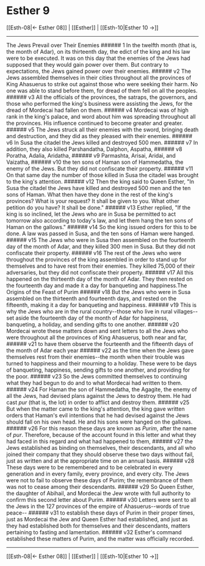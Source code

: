 # Esther 9

[[Esth-08|← Esther 08]] | [[Esther]] | [[Esth-10|Esther 10 →]]
***

The Jews Prevail over Their Enemies ###### 1 In the twelfth month (that is, the month of Adar), on its thirteenth day, the edict of the king and his law were to be executed. It was on this day that the enemies of the Jews had supposed that they would gain power over them. But contrary to expectations, the Jews gained power over their enemies. ###### v2 The Jews assembled themselves in their cities throughout all the provinces of King Ahasuerus to strike out against those who were seeking their harm. No one was able to stand before them, for dread of them fell on all the peoples. ###### v3 All the officials of the provinces, the satraps, the governors, and those who performed the king's business were assisting the Jews, for the dread of Mordecai had fallen on them. ###### v4 Mordecai was of high rank in the king's palace, and word about him was spreading throughout all the provinces. His influence continued to become greater and greater. ###### v5 The Jews struck all their enemies with the sword, bringing death and destruction, and they did as they pleased with their enemies. ###### v6 In Susa the citadel the Jews killed and destroyed 500 men. ###### v7 In addition, they also killed Parshandatha, Dalphon, Aspatha, ###### v8 Poratha, Adalia, Aridatha, ###### v9 Parmashta, Arisai, Aridai, and Vaizatha, ###### v10 the ten sons of Haman son of Hammedatha, the enemy of the Jews. But they did not confiscate their property. ###### v11 On that same day the number of those killed in Susa the citadel was brought to the king's attention. ###### v12 Then the king said to Queen Esther, "In Susa the citadel the Jews have killed and destroyed 500 men and the ten sons of Haman. What then have they done in the rest of the king's provinces? What is your request? It shall be given to you. What other petition do you have? It shall be done." ###### v13 Esther replied, "If the king is so inclined, let the Jews who are in Susa be permitted to act tomorrow also according to today's law, and let them hang the ten sons of Haman on the gallows." ###### v14 So the king issued orders for this to be done. A law was passed in Susa, and the ten sons of Haman were hanged. ###### v15 The Jews who were in Susa then assembled on the fourteenth day of the month of Adar, and they killed 300 men in Susa. But they did not confiscate their property. ###### v16 The rest of the Jews who were throughout the provinces of the king assembled in order to stand up for themselves and to have rest from their enemies. They killed 75,000 of their adversaries, but they did not confiscate their property. ###### v17 All this happened on the thirteenth day of the month of Adar. They then rested on the fourteenth day and made it a day for banqueting and happiness.The Origins of the Feast of Purim ###### v18 But the Jews who were in Susa assembled on the thirteenth and fourteenth days, and rested on the fifteenth, making it a day for banqueting and happiness. ###### v19 This is why the Jews who are in the rural country--those who live in rural villages--set aside the fourteenth day of the month of Adar for happiness, banqueting, a holiday, and sending gifts to one another. ###### v20 Mordecai wrote these matters down and sent letters to all the Jews who were throughout all the provinces of King Ahasuerus, both near and far, ###### v21 to have them observe the fourteenth and the fifteenth days of the month of Adar each year ###### v22 as the time when the Jews gave themselves rest from their enemies--the month when their trouble was turned to happiness and their mourning to a holiday. These were to be days of banqueting, happiness, sending gifts to one another, and providing for the poor. ###### v23 So the Jews committed themselves to continuing what they had begun to do and to what Mordecai had written to them. ###### v24 For Haman the son of Hammedatha, the Agagite, the enemy of all the Jews, had devised plans against the Jews to destroy them. He had cast _pur_ (that is, the lot) in order to afflict and destroy them. ###### v25 But when the matter came to the king's attention, the king gave written orders that Haman's evil intentions that he had devised against the Jews should fall on his own head. He and his sons were hanged on the gallows. ###### v26 For this reason these days are known as _Purim_, after the name of _pur_. Therefore, because of the account found in this letter and what they had faced in this regard and what had happened to them, ###### v27 the Jews established as binding on themselves, their descendants, and all who joined their company that they should observe these two days without fail, just as written and at the appropriate time on an annual basis. ###### v28 These days were to be remembered and to be celebrated in every generation and in every family, every province, and every city. The Jews were not to fail to observe these days of Purim; the remembrance of them was not to cease among their descendants. ###### v29 So Queen Esther, the daughter of Abihail, and Mordecai the Jew wrote with full authority to confirm this second letter about Purim. ###### v30 Letters were sent to all the Jews in the 127 provinces of the empire of Ahasuerus--words of true peace-- ###### v31 to establish these days of Purim in their proper times, just as Mordecai the Jew and Queen Esther had established, and just as they had established both for themselves and their descendants, matters pertaining to fasting and lamentation. ###### v32 Esther's command established these matters of Purim, and the matter was officially recorded.

***
[[Esth-08|← Esther 08]] | [[Esther]] | [[Esth-10|Esther 10 →]]
